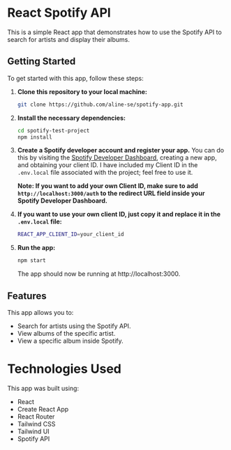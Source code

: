 # React Spotify API

This is a simple React app that demonstrates how to use the Spotify API to search for artists and display their albums.

## Getting Started

To get started with this app, follow these steps:

1. **Clone this repository to your local machine:**

    ```sh
    git clone https://github.com/aline-se/spotify-app.git
    ```

2. **Install the necessary dependencies:**

    ```sh
    cd spotify-test-project
    npm install
    ```

3. **Create a Spotify developer account and register your app.** You can do this by visiting the [Spotify Developer Dashboard](https://developer.spotify.com/dashboard), creating a new app, and obtaining your client ID. I have included my Client ID in the `.env.local` file associated with the project; feel free to use it.

    **Note: If you want to add your own Client ID, make sure to add `http://localhost:3000/auth` to the redirect URL field inside your Spotify Developer Dashboard.**

4. **If you want to use your own client ID, just copy it and replace it in the `.env.local` file:**

    ```sh
    REACT_APP_CLIENT_ID=your_client_id
    ```

5. **Run the app:**

    ```sh
    npm start
    ```

    The app should now be running at http://localhost:3000.

## Features

This app allows you to:

- Search for artists using the Spotify API.
- View albums of the specific artist.
- View a specific album inside Spotify.

# Technologies Used

This app was built using:

- React
- Create React App
- React Router
- Tailwind CSS
- Tailwind UI
- Spotify API
